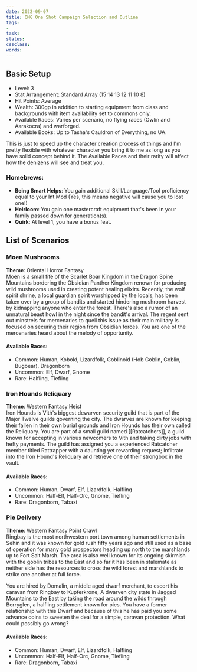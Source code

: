 ```yaml
---
date: 2022-09-07
title: OMG One Shot Campaign Selection and Outline
tags:
- 
task:
status:
cssclass:
words:
---
```

## Basic Setup
- Level: 3
- Stat Arrangement: Standard Array (15 14 13 12 11 10 8)
- Hit Points: Average
- Wealth: 300gp in addition to starting equipment from class and backgrounds with item availability set to commons only.
- Available Races: Varies per scenario, no flying races (Owlin and Aarakocra) and warforged.
- Available Books: Up to Tasha's Cauldron of Everything, no UA.

This is just to speed up the character creation process of things and I'm pretty flexible with whatever character you bring it to me as long as you have solid concept behind it. The Available Races and their rarity will affect how the denizens will see and treat you. 
### Homebrews: 
- **Being Smart Helps**: You gain additional Skill/Language/Tool proficiency equal to your Int Mod (Yes, this means negative will cause you to lost one!)
- **Heirloom**: You gain one mastercraft equipment that's been in your family passed down for generation(s).
- **Quirk**: At level 1, you have a bonus feat. 
## List of Scenarios
### Moen Mushrooms 
**Theme**: Oriental Horror Fantasy <br>
Moen is a small fife of the Scarlet Boar Kingdom in the Dragon Spine Mountains bordering the Obsidian Panther Kingdom renown for producing wild mushrooms used in creating  potent healing elixirs. Recently, the wolf spirit shrine, a local guardian spirit worshipped by the locals, has been taken over by a group of bandits and started hindering mushroom harvest by kidnapping anyone who enter the forest. There's also a rumor of an unnatural beast howl in the night since the bandit's arrival. The regent sent out minstrels for mercenaries to quell this issue as their main military is focused on securing their region from Obsidian forces. You are one of the mercenaries heard about the melody of opportunity.

#### Available Races:
- Common: Human, Kobold, Lizardfolk, Goblinoid (Hob Goblin, Goblin, Bugbear), Dragonborn
- Uncommon: Elf, Dwarf, Gnome
- Rare: Halfling, Tiefling

### Iron Hounds Reliquary 
**Theme**: Western Fantasy Heist <br>
Iron Hounds is Vith's biggest dewarven security guild that is part of the Major Twelve guilds governing the city. The dwarves are known for keeping their fallen in their own burial grounds and Iron Hounds has their own called the Reliquary. You are part of a small guild named [[Ratcatchers]], a guild known for accepting in various newcomers to Vith and taking dirty jobs with hefty payments. The guild has assigned you a experienced Ratcatcher member titled Rattrapper with a daunting yet rewarding request; Infiltrate into the Iron Hound's Reliquary and retrieve one of their strongbox in the vault. 

#### Available Races:
- Common: Human, Dwarf, Elf, Lizardfolk, Halfling
- Uncommon: Half-Elf, Half-Orc, Gnome, Tiefling
- Rare: Dragonborn, Tabaxi

### Pie Delivery
**Theme**: Western Fantasy Point Crawl<br>
Ringbay is the most northwestern port town among human settlements in Sehin and it was known for gold rush fifty years ago and still used as a base of operation for many gold prospectors heading up north to the marshlands up to Fort Salt Marsh. The area is also well known for its ongoing skirmish with the goblin tribes to the East and so far it has been in stalemate as neither side has the resources to cross the wild forest and marshlands to strike one another at full force.

You are hired by Domalin, a middle aged dwarf merchant, to escort his caravan from Ringbay to Kupferkrone, A dwarven city state in Jagged Mountains to the East by taking the road around the wilds through Berryglen, a halfling settlement known for pies. You have a former relationship with this Dwarf and because of this he has paid you some advance coins to sweeten the deal for a simple, caravan protection. What could possibly go wrong?

#### Available Races:
- Common: Human, Dwarf, Elf, Lizardfolk, Halfling
- Uncommon: Half-Elf, Half-Orc, Gnome, Tiefling
- Rare: Dragonborn, Tabaxi
